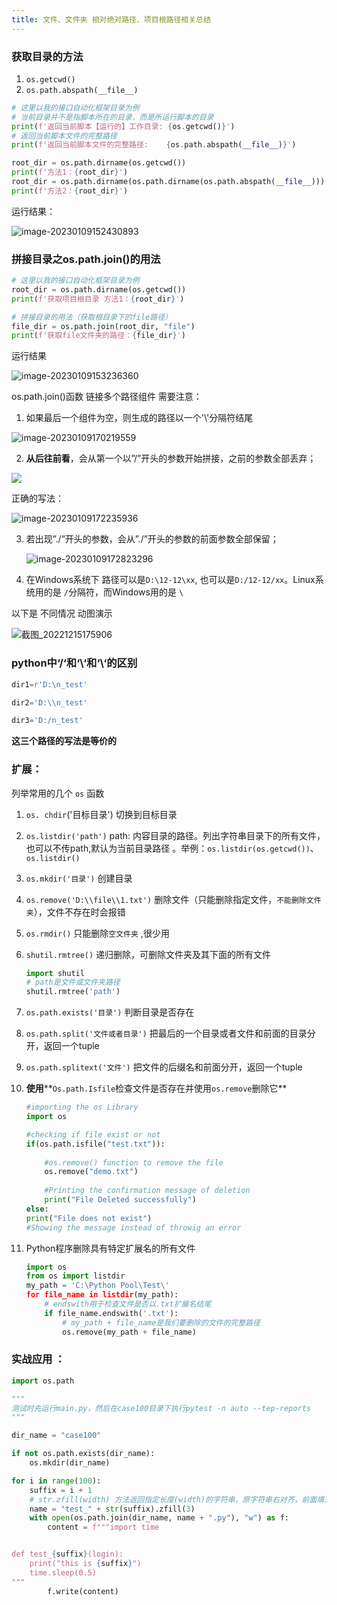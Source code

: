```yaml
---
title: 文件、文件夹 相对绝对路径、项目根路径相关总结
---
```


### 获取目录的方法 

1. ```os.getcwd()```
2. ```os.path.abspath(__file__)```

```python
# 这里以我的接口自动化框架目录为例
# 当前目录并不是指脚本所在的目录，而是所运行脚本的目录
print(f'返回当前脚本【运行的】工作目录: {os.getcwd()}')
# 返回当前脚本文件的完整路径
print(f'返回当前脚本文件的完整路径:    {os.path.abspath(__file__)}')

root_dir = os.path.dirname(os.getcwd())
print(f'方法1：{root_dir}')
root_dir = os.path.dirname(os.path.dirname(os.path.abspath(__file__)))
print(f'方法2：{root_dir}')
```



运行结果：

![image-20230109152430893](http://biji.51automate.cn/blogs/img/image-20230109152430893.png)



### 拼接目录之os.path.join()的用法

```python
# 这里以我的接口自动化框架目录为例
root_dir = os.path.dirname(os.getcwd())
print(f'获取项目根目录 方法1：{root_dir}')

# 拼接目录的用法（获取根目录下的file路径）
file_dir = os.path.join(root_dir, "file")
print(f'获取file文件夹的路径：{file_dir}')
```

运行结果

![image-20230109153236360](http://biji.51automate.cn/blogs/img/image-20230109153236360.png)



os.path.join()函数 链接多个路径组件 需要注意：

1. 如果最后一个组件为空，则生成的路径以一个'\\'分隔符结尾

![image-20230109170219559](http://biji.51automate.cn/blogs/img/image-20230109170219559.png)

2. **从后往前看**，会从第一个以”/”开头的参数开始拼接，之前的参数全部丢弃；

![](http://biji.51automate.cn/blogs/img/Snipaste_2023-01-12_18-15-41.png)

正确的写法：

![image-20230109172235936](http://biji.51automate.cn/blogs/img/image-20230109172235936.png)

3. 若出现”./”开头的参数，会从”./”开头的参数的前面参数全部保留；

   ![image-20230109172823296](http://biji.51automate.cn/blogs/img/image-20230109172823296.png)

   

4. 在Windows系统下 路径可以是`D:\12-12\xx`, 也可以是`D:/12-12/xx`。Linux系统用的是 `/`分隔符，而Windows用的是 `\`

以下是 不同情况 动图演示

![截图_20221215175906](http://biji.51automate.cn/blogs/img/%E6%88%AA%E5%9B%BE_20221215175906.gif)



### python中‘/‘和‘\‘和‘\\‘的区别

```python
dir1=r'D:\n_test'

dir2='D:\\n_test'

dir3='D:/n_test'
```

**这三个路径的写法是等价的**







### 扩展：

列举常用的几个 `os` 函数

1. `os. chdir`('目标目录') 切换到目标目录

2. `os.listdir('path')`   path: 内容目录的路径。列出字符串目录下的所有文件，也可以不传path,默认为当前目录路径 。举例：`os.listdir(os.getcwd())`、`os.listdir()`

3. `os.mkdir('目录')`  创建目录

4. `os.remove('D:\\file\\1.txt')`    删除文件（只能删除指定文件，`不能删除文件夹`），文件不存在时会报错

5. `os.rmdir()` 只能删除`空文件夹` ,很少用

6. `shutil.rmtree()`  递归删除，可删除文件夹及其下面的所有文件 

   ``` python
   import shutil
   # path是文件或文件夹路径
   shutil.rmtree('path')
   ```

   

7. `os.path.exists('目录')` 判断目录是否存在

8. `os.path.split('文件或者目录')` 把最后的一个目录或者文件和前面的目录分开，返回一个tuple

9. `os.path.splitext('文件')`  把文件的后缀名和前面分开，返回一个tuple

10. **使用****`Os.path.Isfile`检查文件是否存在并使用`os.remove`删除它**

    ```python
    #importing the os Library
    import os
    
    #checking if file exist or not
    if(os.path.isfile("test.txt")):
        
        #os.remove() function to remove the file
        os.remove("demo.txt")
        
        #Printing the confirmation message of deletion
        print("File Deleted successfully")
    else:
    print("File does not exist")
    #Showing the message instead of throwig an error
    ```

11. Python程序删除具有特定扩展名的所有文件

    ```python
    import os 
    from os import listdir
    my_path = 'C:\Python Pool\Test\'
    for file_name in listdir(my_path):
        # endswith用于检查文件是否以.txt扩展名结尾
        if file_name.endswith('.txt'):
          	# my_path + file_name是我们要删除的文件的完整路径
            os.remove(my_path + file_name)
    ```

    

### 实战应用 ：

```python
import os.path

"""
测试时先运行main.py，然后在case100目录下执行pytest -n auto --tep-reports
"""

dir_name = "case100"

if not os.path.exists(dir_name):
    os.mkdir(dir_name)

for i in range(100):
    suffix = i + 1
    # str.zfill(width) 方法返回指定长度(width)的字符串，原字符串右对齐，前面填充0。比如001、002、003
    name = "test_" + str(suffix).zfill(3)
    with open(os.path.join(dir_name, name + ".py"), "w") as f:
        content = f"""import time


def test_{suffix}(login):
    print("this is {suffix}")
    time.sleep(0.5)
"""
        f.write(content)
```







